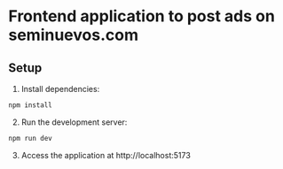 # Frontend application to post ads on seminuevos.com

## Setup

1. Install dependencies:
```bash
npm install
```

2. Run the development server:
```bash
npm run dev
```

3. Access the application at http://localhost:5173